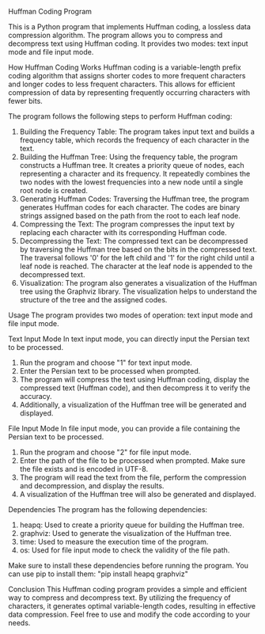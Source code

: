   Huffman Coding Program

This is a Python program that implements Huffman coding, a lossless data compression algorithm. The program allows you to compress and decompress text using Huffman coding. It provides two modes: text input mode and file input mode.

  How Huffman Coding Works
Huffman coding is a variable-length prefix coding algorithm that assigns shorter codes to more frequent characters and longer codes to less frequent characters. This allows for efficient compression of data by representing frequently occurring characters with fewer bits.

The program follows the following steps to perform Huffman coding:
1. Building the Frequency Table: The program takes input text and builds a frequency table, which records the frequency of each character in the text.
2. Building the Huffman Tree: Using the frequency table, the program constructs a Huffman tree. It creates a priority queue of nodes, each representing a character and its frequency. It repeatedly combines the two nodes with the lowest frequencies into a new node until a single root node is created.
3. Generating Huffman Codes: Traversing the Huffman tree, the program generates Huffman codes for each character. The codes are binary strings assigned based on the path from the root to each leaf node.
4. Compressing the Text: The program compresses the input text by replacing each character with its corresponding Huffman code.
5. Decompressing the Text: The compressed text can be decompressed by traversing the Huffman tree based on the bits in the compressed text. The traversal follows '0' for the left child and '1' for the right child until a leaf node is reached. The character at the leaf node is appended to the decompressed text.
6. Visualization: The program also generates a visualization of the Huffman tree using the Graphviz library. The visualization helps to understand the structure of the tree and the assigned codes.

  Usage
The program provides two modes of operation: text input mode and file input mode.

  Text Input Mode
In text input mode, you can directly input the Persian text to be processed.

1. Run the program and choose "1" for text input mode.
2. Enter the Persian text to be processed when prompted.
3. The program will compress the text using Huffman coding, display the compressed text (Huffman code), and then decompress it to verify the accuracy.
4. Additionally, a visualization of the Huffman tree will be generated and displayed.

  File Input Mode
In file input mode, you can provide a file containing the Persian text to be processed.
1. Run the program and choose "2" for file input mode.
2. Enter the path of the file to be processed when prompted. Make sure the file exists and is encoded in UTF-8.
3. The program will read the text from the file, perform the compression and decompression, and display the results.
4. A visualization of the Huffman tree will also be generated and displayed.

  Dependencies
The program has the following dependencies:
1. heapq: Used to create a priority queue for building the Huffman tree.
2. graphviz: Used to generate the visualization of the Huffman tree.
3. time: Used to measure the execution time of the program.
4. os: Used for file input mode to check the validity of the file path.

Make sure to install these dependencies before running the program. You can use pip to install them:
"pip install heapq graphviz"

  Conclusion
This Huffman coding program provides a simple and efficient way to compress and decompress text. By utilizing the frequency of characters, it generates optimal variable-length codes, resulting in effective data compression. Feel free to use and modify the code according to your needs.

